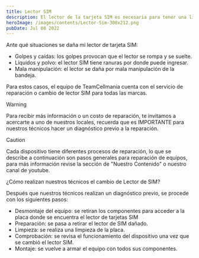 ```yaml
---
title: Lector SIM
description: El lector de la tarjeta SIM es necesaria para tener una línea de operadora con la cual realizar llamadas y recibir mensajes.
heroImage: /images/contents/Lector-Sim-300x212.png
pubDate: Jul 08 2022
---
```


Ante qué situaciones se daña mi lector de tarjeta SIM:

- Golpes y caídas: los golpes provocan que el lector se rompa y se suelte.
- Líquidos y polvo: el lector SIM tiene ranuras por donde puede ingresar.
- Mala manipulación: el lector se daña por mala manipulación de la bandeja.

Para estos casos, el equipo de TeamCellmania cuenta con el servicio de reparación o cambio de lector SIM para todas las marcas.

> [!WARNING]
> Para recibir más información o un costo de reparación, te invitamos a acercarte a uno de nuestros locales, recuerda que es IMPORTANTE para nuestros técnicos hacer un diagnóstico previo a la reparación.

> [!CAUTION]
> Cada dispositivo tiene diferentes procesos de reparación, lo que se describe a continuación son pasos generales para reparación de equipos, para más información revise la sección de \"Nuestro Contenido\" o nuestro canal de youtube.

¿Cómo realizan nuestros técnicos el cambio de Lector de SIM?

Después que nuestros técnicos realizan un diagnóstico previo, se procede con los siguientes pasos:

- Desmontaje del equipo: se retiran los componentes para acceder a la placa donde se encuentra el lector de tarjetas SIM
- Preparación: se pasa a retirar el lector de SIM dañado.
- Limpieza: se realiza una limpieza de la placa.
- Comprobación: se revisa el funcionamiento del dispositivo una vez que se cambió el lector SIM.
- Montaje: se vuelve a armar el equipo con todos sus componentes.

